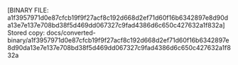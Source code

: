 [BINARY FILE: a1f3957971d0e87cfcb19f9f27acf8c192d668d2ef71d60f16b6342897e8d90da13e7e137e708bd38f5d469dd067327c9fad4386d6c650c427632a1f832a]
Stored copy: docs/converted-binary/a1f3957971d0e87cfcb19f9f27acf8c192d668d2ef71d60f16b6342897e8d90da13e7e137e708bd38f5d469dd067327c9fad4386d6c650c427632a1f832a
